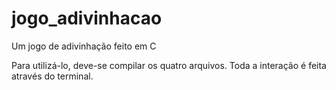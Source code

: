 # jogo_adivinhacao
Um jogo de adivinhação feito em C

Para utilizá-lo, deve-se compilar os quatro arquivos. Toda a interação é feita através do terminal.
